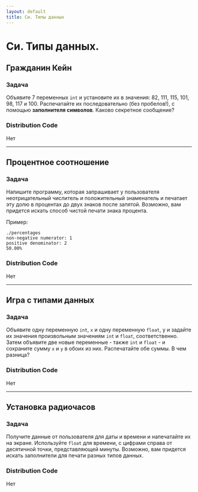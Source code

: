 ```yaml
---
layout: default
title: Си. Типы данных
---
```


# Си. Типы данных.

## Гражданин Кейн

### Задача
Объявите 7 переменных `int` и установите их в значения: 82, 111, 115, 101, 98, 117 и 100. Распечатайте их последовательно (без пробелов!), с помощью **заполнителя символов**. Каково секретное сообщение?

### Distribution Code
Нет

***

## Процентное соотношение

### Задача
Напишите программу, которая запрашивает у пользователя неотрицательный числитель и положительный знаменатель и печатает эту долю в процентах до двух знаков после запятой. Возможно, вам придется искать способ чистой печати знака процента.

Пример:
```
./percentages
non-negative numerator: 1
positive denominator: 2
50.00%
```

### Distribution Code
Нет

***

## Игра с типами данных

### Задача
Объявите одну переменную `int`, `x` и одну переменную `float`, y и задайте их значения произвольным значениям `int` и `float`, соответственно. Затем объявите две новые переменные - также `int` и `float` - и сохраните сумму `x` и `y` в обоих из них. Распечатайте обе суммы. В чем разница?

### Distribution Code
Нет

***

## Установка радиочасов

### Задача
Получите данные от пользователя для даты и времени и напечатайте их на экране. Используйте `float` для времени, с цифрами справа от десятичной точки, представляющей минуты. Возможно, вам придется искать заполнители для печати разных типов данных.

### Distribution Code
Нет